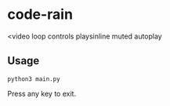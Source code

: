 # code-rain

<video loop controls playsinline muted autoplay
    <source src="rain.webm" type="video/webm">
</video>

## Usage

```
python3 main.py
```
Press any key to exit.
